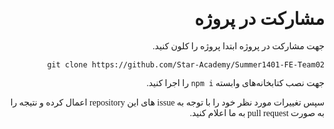 <div dir="rtl" style="font-family: Vazirmatn RD UI FD NL;">

# مشارکت در پروژه
جهت مشارکت در پروژه ابتدا پروژه را کلون کنید.

```
git clone https://github.com/Star-Academy/Summer1401-FE-Team02
```

جهت نصب کتابخانه‌های وابسته
```npm i``` را اجرا کنید.

سپس تغییرات مورد نظر خود را با توجه به issue های این repository اعمال کرده و نتیجه را به صورت pull request به ما اعلام کنید.

</div>